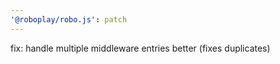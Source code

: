 ```yaml
---
'@roboplay/robo.js': patch
---
```


fix: handle multiple middleware entries better (fixes duplicates)
